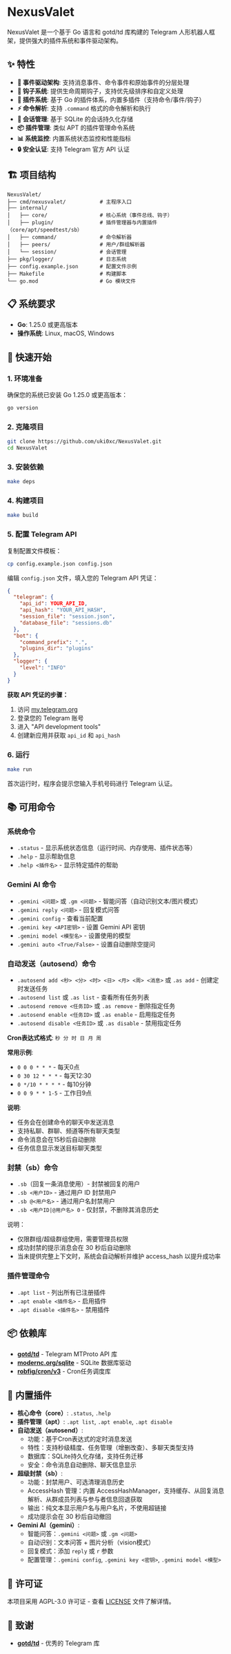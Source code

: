 # NexusValet

NexusValet 是一个基于 Go 语言和 gotd/td 库构建的 Telegram 人形机器人框架，提供强大的插件系统和事件驱动架构。

## ✨ 特性

- **🚀 事件驱动架构**: 支持消息事件、命令事件和原始事件的分层处理
- **🔗 钩子系统**: 提供生命周期钩子，支持优先级排序和自定义处理
- **🔌 插件系统**: 基于 Go 的插件体系，内置多插件（支持命令/事件/钩子）
- **⚡ 命令解析**: 支持 `.command` 格式的命令解析和执行
- **💾 会话管理**: 基于 SQLite 的会话持久化存储
- **📦 插件管理**: 类似 APT 的插件管理命令系统
- **📊 系统监控**: 内置系统状态监控和性能指标
- **🔒 安全认证**: 支持 Telegram 官方 API 认证

## 🏗️ 项目结构

```
NexusValet/
├── cmd/nexusvalet/           # 主程序入口
├── internal/
│   ├── core/                 # 核心系统（事件总线、钩子）
│   ├── plugin/               # 插件管理器与内置插件（core/apt/speedtest/sb）
│   ├── command/              # 命令解析器
│   ├── peers/                # 用户/群组解析器
│   └── session/              # 会话管理
├── pkg/logger/               # 日志系统
├── config.example.json       # 配置文件示例
├── Makefile                  # 构建脚本
└── go.mod                    # Go 模块文件
```

## 📋 系统要求

- **Go**: 1.25.0 或更高版本
- **操作系统**: Linux, macOS, Windows

## 🚀 快速开始

### 1. 环境准备

确保您的系统已安装 Go 1.25.0 或更高版本：

```bash
go version
```

### 2. 克隆项目

```bash
git clone https://github.com/uki0xc/NexusValet.git
cd NexusValet
```

### 3. 安装依赖

```bash
make deps
```

### 4. 构建项目

```bash
make build
```

### 5. 配置 Telegram API

复制配置文件模板：

```bash
cp config.example.json config.json
```

编辑 `config.json` 文件，填入您的 Telegram API 凭证：

```json
{
  "telegram": {
    "api_id": YOUR_API_ID,
    "api_hash": "YOUR_API_HASH",
    "session_file": "session.json",
    "database_file": "sessions.db"
  },
  "bot": {
    "command_prefix": ".",
    "plugins_dir": "plugins"
  },
  "logger": {
    "level": "INFO"
  }
}
```

**获取 API 凭证的步骤：**
1. 访问 [my.telegram.org](https://my.telegram.org)
2. 登录您的 Telegram 账号
3. 进入 "API development tools"
4. 创建新应用并获取 `api_id` 和 `api_hash`

### 6. 运行

```bash
make run
```

首次运行时，程序会提示您输入手机号码进行 Telegram 认证。

## 📚 可用命令

### 系统命令

- `.status` - 显示系统状态信息（运行时间、内存使用、插件状态等）
- `.help` - 显示帮助信息
- `.help <插件名>` - 显示特定插件的帮助

### Gemini AI 命令

- `.gemini <问题>` 或 `.gm <问题>` - 智能问答（自动识别文本/图片模式）
- `.gemini reply <问题>` - 回复模式问答
- `.gemini config` - 查看当前配置
- `.gemini key <API密钥>` - 设置 Gemini API 密钥
- `.gemini model <模型名>` - 设置使用的模型
- `.gemini auto <True/False>` - 设置自动删除空提问

### 自动发送（autosend）命令

- `.autosend add <秒> <分> <时> <日> <月> <周> <消息>` 或 `.as add` - 创建定时发送任务
- `.autosend list` 或 `.as list` - 查看所有任务列表
- `.autosend remove <任务ID>` 或 `.as remove` - 删除指定任务
- `.autosend enable <任务ID>` 或 `.as enable` - 启用指定任务
- `.autosend disable <任务ID>` 或 `.as disable` - 禁用指定任务

**Cron表达式格式**: `秒 分 时 日 月 周`

**常用示例**:
- `0 0 0 * * *` - 每天0点
- `0 30 12 * * *` - 每天12:30
- `0 */10 * * * *` - 每10分钟
- `0 0 9 * * 1-5` - 工作日9点

**说明**:
- 任务会在创建命令的聊天中发送消息
- 支持私聊、群聊、频道等所有聊天类型
- 命令消息会在15秒后自动删除
- 任务信息显示发送目标聊天类型

### 封禁（sb）命令

- `.sb`（回复一条消息使用）- 封禁被回复的用户
- `.sb <用户ID>` - 通过用户 ID 封禁用户
- `.sb @<用户名>` - 通过用户名封禁用户
- `.sb <用户ID|@用户名> 0` - 仅封禁，不删除其消息历史

说明：
- 仅限群组/超级群组使用，需要管理员权限
- 成功封禁的提示消息会在 30 秒后自动删除
- 当未提供完整上下文时，系统会自动解析并维护 access_hash 以提升成功率

### 插件管理命令

- `.apt list` - 列出所有已注册插件
- `.apt enable <插件名>` - 启用插件
- `.apt disable <插件名>` - 禁用插件


## 📦 依赖库

- **[gotd/td](https://github.com/gotd/td)** - Telegram MTProto API 库
- **[modernc.org/sqlite](https://modernc.org/sqlite)** - SQLite 数据库驱动
- **[robfig/cron/v3](https://github.com/robfig/cron)** - Cron任务调度库

## 🔨 内置插件

- **核心命令（core）**: `.status`, `.help`
- **插件管理（apt）**: `.apt list`, `.apt enable`, `.apt disable`
- **自动发送（autosend）**:
  - 功能：基于Cron表达式的定时消息发送
  - 特性：支持秒级精度、任务管理（增删改查）、多聊天类型支持
  - 数据库：SQLite持久化存储，支持任务迁移
  - 安全：命令消息自动删除、聊天信息显示
- **超级封禁（sb）**:
  - 功能：封禁用户、可选清理消息历史
  - AccessHash 管理：内置 AccessHashManager，支持缓存、从回复消息解析、从群成员列表与参与者信息回退获取
  - 输出：纯文本显示用户名与用户名片，不使用超链接
  - 成功提示会在 30 秒后自动撤回
- **Gemini AI（gemini）**:
  - 智能问答：`.gemini <问题>` 或 `.gm <问题>`
  - 自动识别：文本问答 + 图片分析（vision模式）
  - 回复模式：添加 `reply` 或 `r` 参数
  - 配置管理：`.gemini config`, `.gemini key <密钥>`, `.gemini model <模型>`


## 📄 许可证

本项目采用 AGPL-3.0 许可证 - 查看 [LICENSE](LICENSE) 文件了解详情。

## 🙏 致谢

- **[gotd/td](https://github.com/gotd/td)** - 优秀的 Telegram 库
